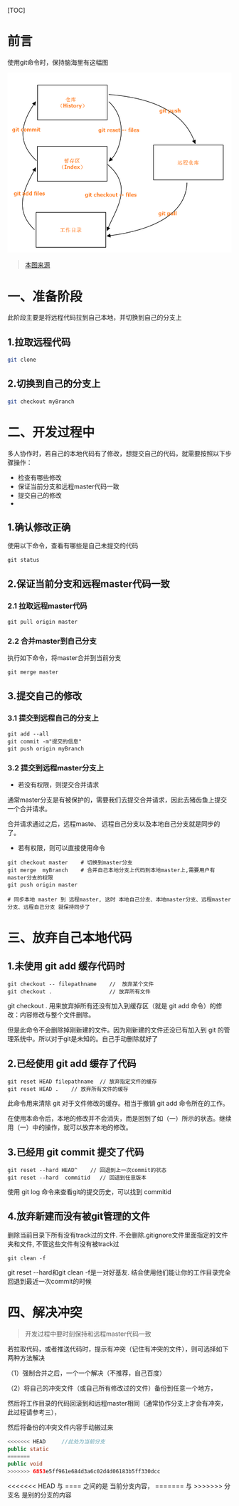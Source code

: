 [TOC]





# 前言

使用git命令时，保持脑海里有这幅图



![img ](images/UB94Upo.png)

> [本图来源](http://i.imgur.com/UB94Upo.png)



# 一、准备阶段

此阶段主要是将远程代码拉到自己本地，并切换到自己的分支上

## 1.拉取远程代码

```bash
git clone 
```



## 2.切换到自己的分支上

```bash
git checkout myBranch
```



# 二、开发过程中

多人协作时，若自己的本地代码有了修改，想提交自己的代码，就需要按照以下步骤操作：

- 检查有哪些修改
- 保证当前分支和远程master代码一致
- 提交自己的修改
- 

## 1.确认修改正确

使用以下命令，查看有哪些是自己未提交的代码

```
git status
```

 

## 2.保证当前分支和远程master代码一致

### 2.1 拉取远程master代码

```shell
git pull origin master
```

 

### 2.2 合并master到自己分支

执行如下命令，将master合并到当前分支

```shell
git merge master
```





## 3.提交自己的修改

### 3.1 提交到远程自己的分支上

```shell
git add --all
git commit -m"提交的信息"
git push origin myBranch
```

 

### 3.2 提交到远程master分支上

- 若没有权限，则提交合并请求

通常master分支是有被保护的，需要我们去提交合并请求，因此去猪齿鱼上提交一个合并请求。

合并请求通过之后，远程maste、 远程自己分支以及本地自己分支就是同步的了。



- 若有权限，则可以直接使用命令

```shell
git checkout master    # 切换到master分支
git merge  myBranch    # 合并自己本地分支上代码到本地master上,需要用户有master分支的权限
git push origin master

# 同步本地 master 到 远程master, 这时 本地自己分支、本地master分支、远程master分支、远程自己分支 就保持同步了
```







# 三、放弃自己本地代码

## 1.未使用 git add 缓存代码时

```
git checkout -- filepathname    //  放弃某个文件
git checkout .                  // 放弃所有文件
```


git checkout . 用来放弃掉所有还没有加入到缓存区（就是 git add 命令）的修改：内容修改与整个文件删除。

但是此命令不会删除掉刚新建的文件。因为刚新建的文件还没已有加入到 git 的管理系统中。所以对于git是未知的。自己手动删除就好了

 

## 2.已经使用 git add 缓存了代码

```
git reset HEAD filepathname  // 放弃指定文件的缓存
git reset HEAD .    // 放弃所有文件的缓存
```

 

此命令用来清除 git  对于文件修改的缓存。相当于撤销 git add 命令所在的工作。

在使用本命令后，本地的修改并不会消失，而是回到了如（一）所示的状态。继续用（一）中的操作，就可以放弃本地的修改。

 

## 3.已经用 git commit  提交了代码

```
git reset --hard HEAD^    // 回退到上一次commit的状态
git reset --hard  commitid   // 回退到任意版本
```

 

使用 git log 命令来查看git的提交历史，可以找到 commitid



## 4.放弃新建而没有被git管理的文件

删除当前目录下所有没有track过的文件. 不会删除.gitignore文件里面指定的文件夹和文件, 不管这些文件有没有被track过

```shell
git clean -f   
```



git reset --hard和git clean -f是一对好基友. 结合使用他们能让你的工作目录完全回退到最近一次commit的时候



# 四、解决冲突

> 开发过程中要时刻保持和远程master代码一致



若拉取代码，或者推送代码时，提示有冲突（记住有冲突的文件），则可选择如下两种方法解决

（1）强制合并之后，一个一个解决（不推荐，自己百度）

（2）将自己的冲突文件（或自己所有修改过的文件）备份到任意一个地方，

然后将工作目录的代码回滚到和远程master相同（通常协作分支上才会有冲突，此过程请参考三），

然后将备份的冲突文件内容手动搬过来

```java
<<<<<<< HEAD     //此处为当前分支
public static
=======
public void
>>>>>>> 6853e5ff961e684d3a6c02d4d06183b5ff330dcc
```

<<<<<<< HEAD  与 ==== 之间的是 当前分支内容，   =======  与 >>>>>>> 分支名   是别的分支的内容

